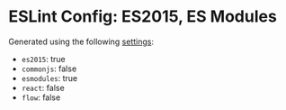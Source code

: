 # ESLint Config: ES2015, ES Modules

Generated using the following [settings](https://github.com/wildpeaks/packages-eslint-config#readme):

- `es2015`: true
- `commonjs`: false
- `esmodules`: true
- `react`: false
- `flow`: false
	